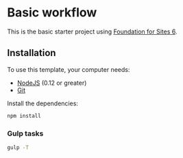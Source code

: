 # Basic workflow

This is the basic starter project using [Foundation for Sites 6](http://foundation.zurb.com/sites). 

## Installation

To use this template, your computer needs:

- [NodeJS](https://nodejs.org/en/) (0.12 or greater)
- [Git](https://git-scm.com/)



Install the dependencies:

```bash
npm install 
```


### Gulp tasks

```bash
gulp -T
```